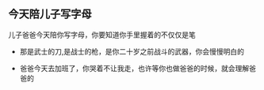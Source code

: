 ## 今天陪儿子写字母

儿子爸爸今天陪你写字母，你要知道你手里握着的不仅仅是笔

 -  那是武士的刀,是战士的枪，是你二十岁之前战斗的武器，你会慢慢明白的
 
 - 爸爸今天去加班了，你哭着不让我走，也许等你也做爸爸的时候，就会理解爸爸的
